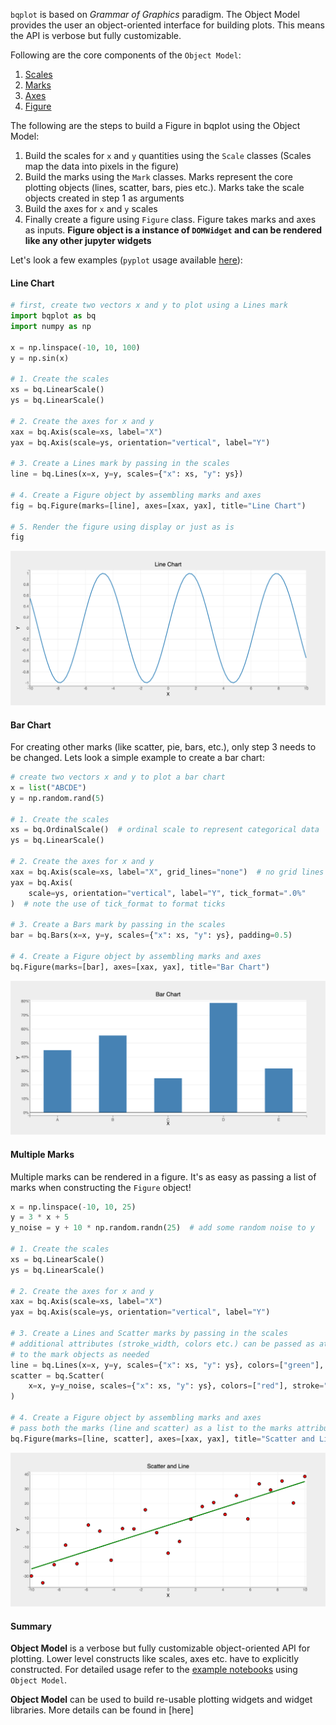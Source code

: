 `bqplot` is based on _Grammar of Graphics_ paradigm. The Object Model provides the user an object-oriented interface for building plots. This means the API is verbose but fully customizable.

Following are the core components of the `Object Model`:

1. [Scales](../api/scales.md)
2. [Marks](../api/marks.md)
3. [Axes](../api/axes.md)
4. [Figure](../api/figure.md)


The following are the steps to build a Figure in bqplot using the Object Model:

1. Build the scales for `x` and `y` quantities using the `Scale` classes (Scales map the data into pixels in the figure)
2. Build the marks using the `Mark` classes. Marks represent the core plotting objects (lines, scatter, bars, pies etc.). Marks take the scale objects created in step 1 as arguments
3. Build the axes for `x` and `y` scales
4. Finally create a figure using `Figure` class. Figure takes marks and axes as inputs.
__Figure object is a instance of `DOMWidget` and can be rendered like any other jupyter widgets__

Let's look a few examples (`pyplot` usage available [here](pyplot.md#line-chart)):

#### Line Chart
```py
# first, create two vectors x and y to plot using a Lines mark
import bqplot as bq
import numpy as np

x = np.linspace(-10, 10, 100)
y = np.sin(x)

# 1. Create the scales
xs = bq.LinearScale()
ys = bq.LinearScale()

# 2. Create the axes for x and y
xax = bq.Axis(scale=xs, label="X")
yax = bq.Axis(scale=ys, orientation="vertical", label="Y")

# 3. Create a Lines mark by passing in the scales
line = bq.Lines(x=x, y=y, scales={"x": xs, "y": ys})

# 4. Create a Figure object by assembling marks and axes
fig = bq.Figure(marks=[line], axes=[xax, yax], title="Line Chart")

# 5. Render the figure using display or just as is
fig
```
![plot](../assets/images/pyplot-image1.png)

#### Bar Chart
For creating other marks (like scatter, pie, bars, etc.), only step 3 needs to be changed. Lets look a simple example to create a bar chart:
```py hl_lines="6 16"
# create two vectors x and y to plot a bar chart
x = list("ABCDE")
y = np.random.rand(5)

# 1. Create the scales
xs = bq.OrdinalScale()  # ordinal scale to represent categorical data
ys = bq.LinearScale()

# 2. Create the axes for x and y
xax = bq.Axis(scale=xs, label="X", grid_lines="none")  # no grid lines needed for x
yax = bq.Axis(
    scale=ys, orientation="vertical", label="Y", tick_format=".0%"
)  # note the use of tick_format to format ticks

# 3. Create a Bars mark by passing in the scales
bar = bq.Bars(x=x, y=y, scales={"x": xs, "y": ys}, padding=0.5)

# 4. Create a Figure object by assembling marks and axes
bq.Figure(marks=[bar], axes=[xax, yax], title="Bar Chart")
```
![plot](../assets/images/pyplot-image2.png)

#### Multiple Marks
Multiple marks can be rendered in a figure. It's as easy as passing a list of marks when constructing the `Figure` object!
```py hl_lines="23"
x = np.linspace(-10, 10, 25)
y = 3 * x + 5
y_noise = y + 10 * np.random.randn(25)  # add some random noise to y

# 1. Create the scales
xs = bq.LinearScale()
ys = bq.LinearScale()

# 2. Create the axes for x and y
xax = bq.Axis(scale=xs, label="X")
yax = bq.Axis(scale=ys, orientation="vertical", label="Y")

# 3. Create a Lines and Scatter marks by passing in the scales
# additional attributes (stroke_width, colors etc.) can be passed as attributes
# to the mark objects as needed
line = bq.Lines(x=x, y=y, scales={"x": xs, "y": ys}, colors=["green"], stroke_width=3)
scatter = bq.Scatter(
    x=x, y=y_noise, scales={"x": xs, "y": ys}, colors=["red"], stroke="black"
)

# 4. Create a Figure object by assembling marks and axes
# pass both the marks (line and scatter) as a list to the marks attribute
bq.Figure(marks=[line, scatter], axes=[xax, yax], title="Scatter and Line")
```
![plot](../assets/images/pyplot-image3.png)

#### Summary

__Object Model__ is a verbose but fully customizable object-oriented API for plotting. Lower level constructs like scales, axes etc. have to explicitly constructed.
For detailed usage refer to the [example notebooks](https://github.com/bqplot/bqplot/tree/master/examples/Marks/Object%20Model) using `Object Model`.

__Object Model__ can be used to build re-usable plotting widgets and widget libraries. More details can be found in [here]
